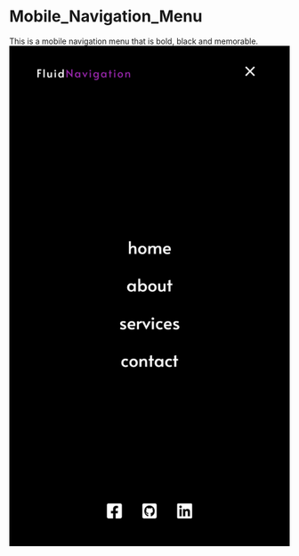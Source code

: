 # Mobile_Navigation_Menu
This is a mobile navigation menu that is bold, black  and memorable.
![alt text](screenshots/1.png )
